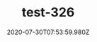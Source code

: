 ---
title: test-326
date: 2020-07-30T07:53:59.980Z
banner_subcontent: asdfsf
category: Case studies
focus: Developing policy and practice
role: Champion or advocate
organisation_size: Medium (50-249 employees)
industry: Property & Construction
content: Lorem ipsum dolor sit amet, consectetur adipiscing elit, sed do eiusmod tempor incididunt ut labore et dolore magna aliqua. Ut enim ad minim veniam, quis nostrud exercitation ullamco laboris nisi ut aliquip ex ea commodo consequat. Duis aute irure dolor in reprehenderit in voluptate velit esse cillum dolore eu fugiat nulla pariatur. Excepteur sint occaecat cupidatat non proident, sunt in culpa qui officia deserunt mollit anim id est laborum.
---